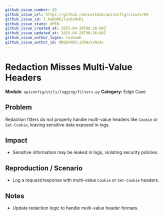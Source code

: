 ```yaml
---
github_issue_number: 69
github_issue_url: https://github.com/Leikaab/apiconfig/issues/69
github_issue_id: I_kwDOObjluc6zNvRj
github_issue_state: OPEN
github_issue_created_at: 2025-04-20T00:26:04Z
github_issue_updated_at: 2025-04-20T00:26:04Z
github_issue_author_login: Leikaab
github_issue_author_id: MDQ6VXNlcjQ5NzkxNzAx
---
```


# Redaction Misses Multi-Value Headers

**Module**: `apiconfig/utils/logging/filters.py`
**Category**: Edge Case

## Problem
Redaction filters do not properly handle multi-value headers like `Cookie` or `Set-Cookie`, leaving sensitive data exposed in logs.

## Impact
- Sensitive information may be leaked in logs, violating security policies.

## Reproduction / Scenario
- Log a request/response with multi-value `Cookie` or `Set-Cookie` headers.

## Notes
- Update redaction logic to handle multi-value header formats.